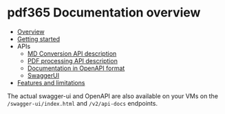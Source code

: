 # pdf365 Documentation overview

- [Overview](./Overview)
- [Getting started](./GettingStarted)
- APIs
  - [MD Conversion API description](./MdToPdfConversionApi)
  - [PDF processing API description](./PdfProcessingApi)
  - [Documentation in OpenAPI format](/api-docs/v1)
  - [SwaggerUI](/swagger-ui/)
- [Features and limitations](./FeaturesAndLimitations)


The actual swagger-ui and OpenAPI are also available on your VMs on the `/swagger-ui/index.html` and `/v2/api-docs` endpoints.
